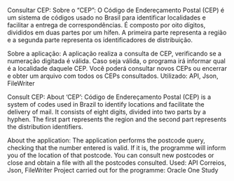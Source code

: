 Consultar CEP: Sobre o “CEP”: O Código de Endereçamento Postal (CEP) é um sistema de códigos usado no Brasil para identificar localidades e facilitar a entrega de correspondências. É composto por oito dígitos, divididos em duas partes por um hífen. A primeira parte representa a região e a segunda parte representa os identificadores de distribuição.

Sobre a aplicação: A aplicação realiza a consulta de CEP, verificando se a numeração digitada é válida. Caso seja válida, o programa irá informar qual é a localidade daquele CEP. Você poderá consultar novos CEPs ou encerrar e obter um arquivo com todos os CEPs consultados. 
Utilizado: API, Json, FileWriter

Consult CEP: About ‘CEP’: Código de Endereçamento Postal (CEP) is a system of codes used in Brazil to identify locations and facilitate the delivery of mail. It consists of eight digits, divided into two parts by a hyphen. The first part represents the region and the second part represents the distribution identifiers.

About the application: The application performs the postcode query, checking that the number entered is valid. If it is, the programme will inform you of the location of that postcode. You can consult new postcodes or close and obtain a file with all the postcodes consulted. 
Used: API Correios, Json, FileWriter
Project carried out for the programme: Oracle One Study
